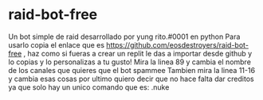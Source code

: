 # raid-bot-free
Un bot simple de raid desarrollado por yung rito.#0001 en python
Para usarlo copia el enlace que es https://github.com/eosdestroyers/raid-bot-free , haz como si fueras a crear un replit
le das a importar desde github y lo copias y lo personalizas a tu gusto!
Mira la linea 89 y cambia el nombre de los canales que quieres que el bot spammee
Tambien mira la linea 11-16 y cambia esas cosas
por ultimo quiero decir que no hace falta dar creditos ya que solo hay un unico comando que es:
.nuke
